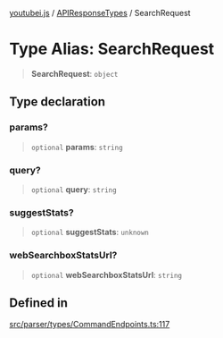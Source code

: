 [youtubei.js](../../../README.md) / [APIResponseTypes](../README.md) / SearchRequest

# Type Alias: SearchRequest

> **SearchRequest**: `object`

## Type declaration

### params?

> `optional` **params**: `string`

### query?

> `optional` **query**: `string`

### suggestStats?

> `optional` **suggestStats**: `unknown`

### webSearchboxStatsUrl?

> `optional` **webSearchboxStatsUrl**: `string`

## Defined in

[src/parser/types/CommandEndpoints.ts:117](https://github.com/LuanRT/YouTube.js/blob/4729016fb98e7045ee4043857be7eef780c01e35/src/parser/types/CommandEndpoints.ts#L117)
